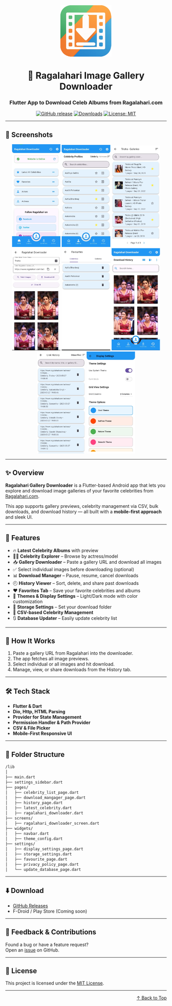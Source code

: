 <div align="center">

<img src="assets/logo.png" width="160" height="160" />

# 📸 Ragalahari Image Gallery Downloader

### Flutter App to Download Celeb Albums from Ragalahari.com

[![GitHub release](https://img.shields.io/github/v/release/DevSon1024/ragalahari_downloader_2025?label=Release&logo=github)](https://github.com/DevSon1024/ragalahari_downloader_2025/releases/latest)
[![Downloads](https://img.shields.io/github/downloads/DevSon1024/ragalahari_downloader_2025/total?logo=github)](https://github.com/DevSon1024/ragalahari_downloader_2025/releases)
[![License: MIT](https://img.shields.io/github/license/DevSon1024/ragalahari_downloader_2025)](LICENSE)

</div>

---

## 📱 Screenshots

<div align="center">
<img src="screenshots/home.jpg" width="30%" />
<img src="screenshots/celebrities.jpg" width="30%" />
<img src="screenshots/celebrity_galleries.jpg" width="30%" />
<img src="screenshots/downloader.jpg" width="30%" />
<img src="screenshots/favourites.jpg" width="30%" />
<img src="screenshots/history.jpg" width="30%" />
<img src="screenshots/link_history.jpg" width="30%" />
<img src="screenshots/display_setting.jpg" width="30%" />

</div>

---

## ✨ Overview

**Ragalahari Gallery Downloader** is a Flutter-based Android app that lets you explore and download image galleries of your favorite celebrities from [Ragalahari.com](https://www.ragalahari.com).

This app supports gallery previews, celebrity management via CSV, bulk downloads, and download history — all built with a **mobile-first approach** and sleek UI.

---

## 🌟 Features

- 🔥 **Latest Celebrity Albums** with preview
- 👩‍🎤 **Celebrity Explorer** – Browse by actress/model
- 📥 **Gallery Downloader** – Paste a gallery URL and download all images
- ✅ Select individual images before downloading (optional)
- 📊 **Download Manager** – Pause, resume, cancel downloads
- 🕘 **History Viewer** – Sort, delete, and share past downloads
- ❤️ **Favorites Tab** – Save your favorite celebrities and albums
- 🎨 **Themes & Display Settings** – Light/Dark mode with color customization
- 💾 **Storage Settings** – Set your download folder
- 📎 **CSV-based Celebrity Management**
- 🔃 **Database Updater** – Easily update celebrity list

---

## 🧪 How It Works

1. Paste a gallery URL from Ragalahari into the downloader.
2. The app fetches all image previews.
3. Select individual or all images and hit download.
4. Manage, view, or share downloads from the History tab.

---

## 🛠 Tech Stack

- **Flutter & Dart**
- **Dio, Http, HTML Parsing**
- **Provider for State Management**
- **Permission Handler & Path Provider**
- **CSV & File Picker**
- **Mobile-First Responsive UI**

---

## 📁 Folder Structure

```text
/lib
│
├── main.dart
├── settings_sidebar.dart
├── pages/
│   ├── celebrity_list_page.dart
│   ├── download_mangager_page.dart
│   ├── history_page.dart
│   ├── latest_celebrity.dart
│   ├── ragalahari_downloader.dart
├── screens/
│   ├── ragalahari_downloader_screen.dart
├── widgets/
│   ├── navbar.dart
│   ├── theme_config.dart
├── settings/
│   ├── display_settings_page.dart
│   ├── storage_settings.dart
│   ├── favourite_page.dart
│   ├── privacy_policy_page.dart
│   └── update_database_page.dart
```

---

## ⬇️ Download

- [GitHub Releases](https://github.com/DevSon1024/ragalahari_downloader_2025/releases)
- F-Droid / Play Store (Coming soon)

---

## 💬 Feedback & Contributions

Found a bug or have a feature request?  
Open an [issue](https://github.com/DevSon1024/ragalahari_downloader_2025/issues) on GitHub.

---

## 📄 License

This project is licensed under the [MIT License](LICENSE).

---

<div align="right">

[↑ Back to Top](#📸-ragalahari-image-gallery-downloader)

</div>